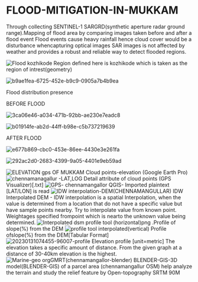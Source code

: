 # FLOOD-MITIGATION-IN-MUKKAM
Through collecting SENTINEL-1 SARGRD(synthetic aperture radar ground range).Mapping of flood area by comparing images taken before and after a flood event 
Flood events cause heavy rainfall hence cloud cover would be a disturbance whencapturing optical images SAR images is not affected by weather and provides a robust
and reliable way to detect flooded regions.

![Flood kozhikode](https://user-images.githubusercontent.com/90825034/233173634-17258b17-502a-4d09-b948-4811916ccf10.png)
Region defined here is kozhikode which is taken as the region of intrest(geometry)

![b9ae1fea-6725-452e-b9c9-0905a7b4b9ea](https://user-images.githubusercontent.com/90825034/233174602-e8d3a01c-6af8-49bc-89dd-a4ad56a95eb6.jpg)

Flood distribution presence

BEFORE FLOOD

![3ca06e46-a034-471b-92bb-ae230e7eadc8](https://user-images.githubusercontent.com/90825034/233175834-4a584d7c-7145-407c-96b9-90beb027f514.jpg)

![b01914fe-ab2d-44ff-b98e-c5b737219639](https://user-images.githubusercontent.com/90825034/233175860-4b46a452-52ed-4cfd-8693-226b49772fee.jpg)


AFTER FLOOD

![e677b869-cbc0-453e-86ee-4430e3e261fa](https://user-images.githubusercontent.com/90825034/233175738-85312e9b-6142-48bd-b19b-6aaca2900816.jpg)

![292ac2d0-2683-4399-9a05-4401e9eb59ad](https://user-images.githubusercontent.com/90825034/233175766-956bd1e3-e7a8-4dcd-9a94-0cca50c58608.jpg)

![ELEVATION gps OF MUKKAM](https://user-images.githubusercontent.com/90825034/233176011-87611e32-08f9-41c0-93e1-669c3886b984.png)
Cloud points-elevation (Google Earth Pro)
![chennamanagallur -LAT,LOG](https://user-images.githubusercontent.com/90825034/233176243-8015012d-cca1-4d7a-986b-57bac353642d.png)
Detail attribute of cloud points (GPS Visualizer)[.txt]
![GPS- chennamangallor](https://user-images.githubusercontent.com/90825034/233176398-9fa02a53-2557-489e-b216-793234a92888.png)
 QGIS- Imported plaintext [LAT/LON] is read
![IDW interpolation-DEM(CHENNAMANGULLAR)](https://user-images.githubusercontent.com/90825034/233176679-d137a817-3c31-4b2d-b82e-0fb58b30b704.png)
IDW Interpolated DEM - IDW interpolation is a spatial Interpolation, when the value is determined from a location that do not have a specific value but have sample points nearby. Try to interpolate value from known point. Weightages specified frompoint which is nearto the unknown value being determined.
![Interpolated dsm profile tool (horizontal)png](https://user-images.githubusercontent.com/90825034/233176990-5bd0109a-19b4-44c7-96e9-f93a6ead8300.png)
.Profile of slope(%) from the DEM
![profile tool interpolated(vertical)](https://user-images.githubusercontent.com/90825034/233177027-41e65279-4848-4850-a0c7-ef1ffcc37153.png)
Profile ofslope(%) from the DEM[Tabular Format]
![20230131074455-96007-profile](https://user-images.githubusercontent.com/90825034/233177294-7678bcc2-4ec9-483a-b7d0-3b0c6c26b284.png)
Elevation profile [unit=metric] The elevation takes a specific amount of distance. From the given
graph at a distance of 30-40km elevation is the highest.
![Marine-geo orgGMRT(chennamangallor-blender)](https://user-images.githubusercontent.com/90825034/233177427-0e080f7c-d96f-4472-9d3d-dbceb22cd633.png)
BLENDER-GIS-3D model(BLENDER-GIS) of a parcel area (chennamangallur OSM) help analyze the terrain and study the relief feature by Open-topography SRTM 90M



